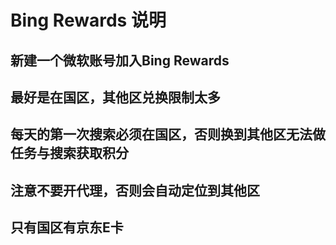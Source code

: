 # Bing Rewards 说明  
## 新建一个微软账号加入Bing Rewards  
## 最好是在国区，其他区兑换限制太多  
## 每天的第一次搜索必须在国区，否则换到其他区无法做任务与搜索获取积分  
## 注意不要开代理，否则会自动定位到其他区
## 只有国区有京东E卡
